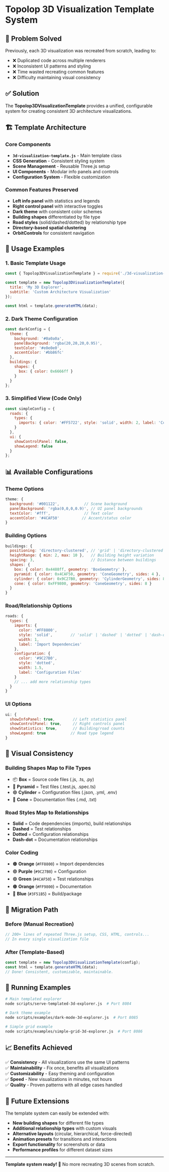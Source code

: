 # Topolop 3D Visualization Template System

## 🎯 Problem Solved

Previously, each 3D visualization was recreated from scratch, leading to:
- ❌ Duplicated code across multiple renderers
- ❌ Inconsistent UI patterns and styling  
- ❌ Time wasted recreating common features
- ❌ Difficulty maintaining visual consistency

## ✅ Solution

The **Topolop3DVisualizationTemplate** provides a unified, configurable system for creating consistent 3D architecture visualizations.

## 🏗️ Template Architecture

### Core Components
- **`3d-visualization-template.js`** - Main template class
- **CSS Generation** - Consistent styling system
- **Scene Management** - Reusable Three.js setup
- **UI Components** - Modular info panels and controls
- **Configuration System** - Flexible customization

### Common Features Preserved
- **Left info panel** with statistics and legends
- **Right control panel** with interactive toggles
- **Dark theme** with consistent color schemes
- **Building shapes** differentiated by file type
- **Road styles** (solid/dashed/dotted) by relationship type
- **Directory-based spatial clustering**
- **OrbitControls** for consistent navigation

## 🚀 Usage Examples

### 1. Basic Template Usage

```javascript
const { Topolop3DVisualizationTemplate } = require('./3d-visualization-template');

const template = new Topolop3DVisualizationTemplate({
  title: 'My 3D Explorer',
  subtitle: 'Custom Architecture Visualization'
});

const html = template.generateHTML(data);
```

### 2. Dark Theme Configuration

```javascript
const darkConfig = {
  theme: {
    background: '#0a0a0a',
    panelBackground: 'rgba(20,20,20,0.95)',
    textColor: '#e0e0e0',
    accentColor: '#bb86fc'
  },
  buildings: {
    shapes: {
      box: { color: 0x6666ff }
    }
  }
};
```

### 3. Simplified View (Code Only)

```javascript
const simpleConfig = {
  roads: {
    types: {
      imports: { color: '#FF5722', style: 'solid', width: 2, label: 'Code Dependencies' }
    }
  },
  ui: {
    showControlPanel: false,
    showLegend: false
  }
};
```

## 📊 Available Configurations

### Theme Options
```javascript
theme: {
  background: '#001122',           // Scene background
  panelBackground: 'rgba(0,0,0,0.9)', // UI panel backgrounds
  textColor: '#fff',               // Text color
  accentColor: '#4CAF50'          // Accent/status color
}
```

### Building Options
```javascript
buildings: {
  positioning: 'directory-clustered', // 'grid' | 'directory-clustered'
  heightRange: { min: 2, max: 10 },   // Building height variation
  spacing: 3,                         // Distance between buildings
  shapes: {
    box: { color: 0x4488ff, geometry: 'BoxGeometry' },
    pyramid: { color: 0x4CAF50, geometry: 'ConeGeometry', sides: 4 },
    cylinder: { color: 0x9C27B0, geometry: 'CylinderGeometry', sides: 8 },
    cone: { color: 0xFF9800, geometry: 'ConeGeometry', sides: 8 }
  }
}
```

### Road/Relationship Options
```javascript
roads: {
  types: {
    imports: { 
      color: '#FF8800', 
      style: 'solid',        // 'solid' | 'dashed' | 'dotted' | 'dash-dot'
      width: 1, 
      label: 'Import Dependencies' 
    },
    configuration: { 
      color: '#9C27B0', 
      style: 'dotted', 
      width: 1.5, 
      label: 'Configuration Files' 
    }
    // ... add more relationship types
  }
}
```

### UI Options
```javascript
ui: {
  showInfoPanel: true,        // Left statistics panel
  showControlPanel: true,     // Right controls panel  
  showStatistics: true,       // Building/road counts
  showLegend: true           // Road type legend
}
```

## 🎨 Visual Consistency

### Building Shapes Map to File Types
- 📦 **Box** = Source code files (.js, .ts, .py)
- 🔺 **Pyramid** = Test files (.test.js, .spec.ts)
- 🟣 **Cylinder** = Configuration files (.json, .yml, .env)
- 🔸 **Cone** = Documentation files (.md, .txt)

### Road Styles Map to Relationships  
- **Solid** = Code dependencies (imports), build relationships
- **Dashed** = Test relationships  
- **Dotted** = Configuration relationships
- **Dash-dot** = Documentation relationships

### Color Coding
- 🟠 **Orange** (`#FF8800`) = Import dependencies
- 🟣 **Purple** (`#9C27B0`) = Configuration
- 🟢 **Green** (`#4CAF50`) = Test relationships
- 🟠 **Orange** (`#FF9800`) = Documentation  
- 🔵 **Blue** (`#3F51B5`) = Build/package

## 🔄 Migration Path

### Before (Manual Recreation)
```javascript
// 200+ lines of repeated Three.js setup, CSS, HTML, controls...
// In every single visualization file
```

### After (Template-Based)
```javascript
const template = new Topolop3DVisualizationTemplate(config);
const html = template.generateHTML(data);
// Done! Consistent, customizable, maintainable.
```

## 🚀 Running Examples

```bash
# Main templated explorer
node scripts/serve-templated-3d-explorer.js  # Port 8084

# Dark theme example  
node scripts/examples/dark-mode-3d-explorer.js  # Port 8085

# Simple grid example
node scripts/examples/simple-grid-3d-explorer.js  # Port 8086
```

## 📈 Benefits Achieved

✅ **Consistency** - All visualizations use the same UI patterns  
✅ **Maintainability** - Fix once, benefits all visualizations  
✅ **Customizability** - Easy theming and configuration  
✅ **Speed** - New visualizations in minutes, not hours  
✅ **Quality** - Proven patterns with all edge cases handled  

## 🔮 Future Extensions

The template system can easily be extended with:
- **New building shapes** for different file types
- **Additional relationship types** with custom visuals  
- **Alternative layouts** (circular, hierarchical, force-directed)
- **Animation presets** for transitions and interactions
- **Export functionality** for screenshots or data
- **Performance profiles** for different dataset sizes

---

**Template system ready!** 🎉 No more recreating 3D scenes from scratch.